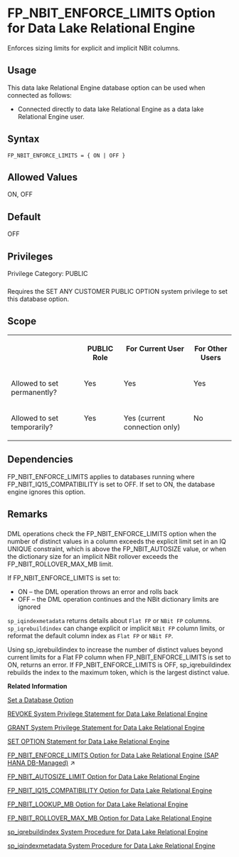 <!-- loioa874045684f21015abbbd6b7d63613e5 -->

# FP\_NBIT\_ENFORCE\_LIMITS Option for Data Lake Relational Engine

Enforces sizing limits for explicit and implicit NBit columns.



<a name="loioa874045684f21015abbbd6b7d63613e5__section_e4v_wqq_znb"/>

## Usage

This data lake Relational Engine database option can be used when connected as follows:

-   Connected directly to data lake Relational Engine as a data lake Relational Engine user.



<a name="loioa874045684f21015abbbd6b7d63613e5__fp_nbit_enforce_limits_syntax1"/>

## Syntax

```
FP_NBIT_ENFORCE_LIMITS = { ON | OFF }
```



<a name="loioa874045684f21015abbbd6b7d63613e5__fp_nbit_enforce_limits_values1"/>

## Allowed Values

ON, OFF



<a name="loioa874045684f21015abbbd6b7d63613e5__fp_nbit_enforce_limits_defaults1"/>

## Default

OFF



<a name="loioa874045684f21015abbbd6b7d63613e5__fp_nbit_enforce_priv1"/>

## Privileges

Privilege Category: PUBLIC



### 

Requires the SET ANY CUSTOMER PUBLIC OPTION system privilege to set this database option.



<a name="loioa874045684f21015abbbd6b7d63613e5__fp_nbit_enforce_limits_scope1"/>

## Scope


<table>
<tr>
<th valign="top">

 

</th>
<th valign="top">

PUBLIC Role

</th>
<th valign="top">

For Current User

</th>
<th valign="top">

For Other Users

</th>
</tr>
<tr>
<td valign="top">

Allowed to set permanently?

</td>
<td valign="top">

Yes

</td>
<td valign="top">

Yes

</td>
<td valign="top">

Yes

</td>
</tr>
<tr>
<td valign="top">

Allowed to set temporarily?

</td>
<td valign="top">

Yes

</td>
<td valign="top">

Yes \(current connection only\)

</td>
<td valign="top">

No

</td>
</tr>
</table>



## Dependencies

FP\_NBIT\_ENFORCE\_LIMITS applies to databases running where FP\_NBIT\_IQ15\_COMPATIBILITY is set to OFF. If set to ON, the database engine ignores this option.



## Remarks



### 

DML operations check the FP\_NBIT\_ENFORCE\_LIMITS option when the number of distinct values in a column exceeds the explicit limit set in an IQ UNIQUE constraint, which is above the FP\_NBIT\_AUTOSIZE value, or when the dictionary size for an implicit NBit rollover exceeds the FP\_NBIT\_ROLLOVER\_MAX\_MB limit.

If FP\_NBIT\_ENFORCE\_LIMITS is set to:

-   ON – the DML operation throws an error and rolls back
-   OFF – the DML operation continues and the NBit dictionary limits are ignored



`sp_iqindexmetadata` returns details about `Flat FP` or `NBit FP` columns. `sp_iqrebuildindex` can change explicit or implicit `NBit FP` column limits, or reformat the default column index as `Flat FP` or `NBit FP`.

Using sp\_iqrebuildindex to increase the number of distinct values beyond current limits for a Flat FP column when FP\_NBIT\_ENFORCE\_LIMITS is set to ON, returns an error. If FP\_NBIT\_ENFORCE\_LIMITS is OFF, sp\_iqrebuildindex rebuilds the index to the maximum token, which is the largest distinct value.

**Related Information**  


[Set a Database Option](set-a-database-option-0dcb893.md "You set options with the SET OPTION statement.")

[REVOKE System Privilege Statement for Data Lake Relational Engine](../080-sql-statements/revoke-system-privilege-statement-for-data-lake-relational-engine-a3eadda.md "Removes specific system privileges from specific users and the right to administer the privilege.")

[GRANT System Privilege Statement for Data Lake Relational Engine](../080-sql-statements/grant-system-privilege-statement-for-data-lake-relational-engine-a3dfcb0.md "Grants specific system privileges to users or roles, with or without administrative rights.")

[SET OPTION Statement for Data Lake Relational Engine](../080-sql-statements/set-option-statement-for-data-lake-relational-engine-a625da7.md "Changes options that affect the behavior of the database and its compatibility with Transact-SQL. Setting the value of an option can change the behavior for all users or an individual user, in either a temporary or permanent scope.")

[FP_NBIT_ENFORCE_LIMITS Option for Data Lake Relational Engine (SAP HANA DB-Managed)](https://help.sap.com/viewer/a898e08b84f21015969fa437e89860c8/2024_3_QRC/en-US/2e6a10d296ec4bd6a7209e65e0171171.html "Enforces sizing limits for explicit and implicit NBit columns.") :arrow_upper_right:

[FP\_NBIT\_AUTOSIZE\_LIMIT Option for Data Lake Relational Engine](fp-nbit-autosize-limit-option-for-data-lake-relational-engine-a873755.md "Limits the number of distinct values in columns that implicitly load as NBit FP.")

[FP\_NBIT\_IQ15\_COMPATIBILITY Option for Data Lake Relational Engine](fp-nbit-iq15-compatibility-option-for-data-lake-relational-engine-a874375.md "Provides support for tokenized FP indexes similar to that available in data lake Relational Engine.")

[FP\_NBIT\_LOOKUP\_MB Option for Data Lake Relational Engine](fp-nbit-lookup-mb-option-for-data-lake-relational-engine-a873a52.md "Limits the total dictionary size per column for implicit NBit FP columns.")

[FP\_NBIT\_ROLLOVER\_MAX\_MB Option for Data Lake Relational Engine](fp-nbit-rollover-max-mb-option-for-data-lake-relational-engine-a873d4b.md "Sets a threshold for the total dictionary size for implicit NBit rollovers to Flat FP.")

[sp\_iqrebuildindex System Procedure for Data Lake Relational Engine](../060-stored-procedures/sp-iqrebuildindex-system-procedure-for-data-lake-relational-engine-a5b342e.md "Rebuilds column indexes.")

[sp\_iqindexmetadata System Procedure for Data Lake Relational Engine](../060-stored-procedures/sp-iqindexmetadata-system-procedure-for-data-lake-relational-engine-a5ad0e4.md "Displays index metadata for a given index.")

